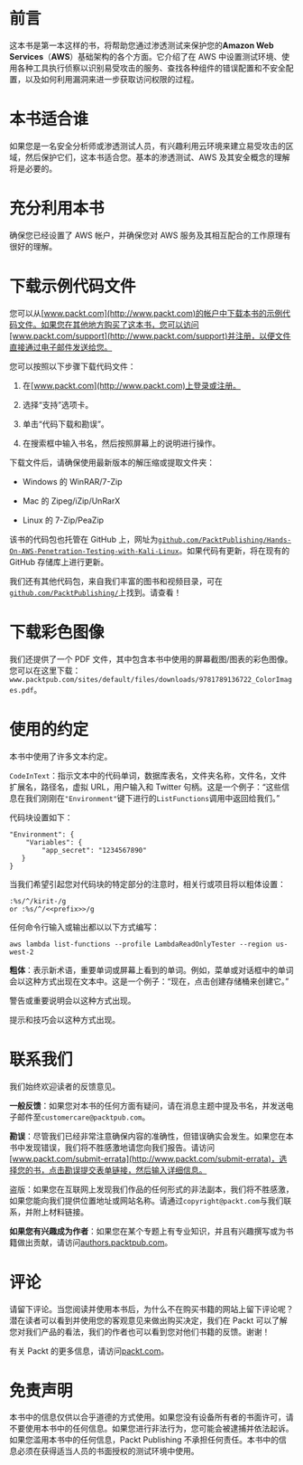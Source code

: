 # 前言

这本书是第一本这样的书，将帮助您通过渗透测试来保护您的**Amazon Web Services**（**AWS**）基础架构的各个方面。它介绍了在 AWS 中设置测试环境、使用各种工具执行侦察以识别易受攻击的服务、查找各种组件的错误配置和不安全配置，以及如何利用漏洞来进一步获取访问权限的过程。

# 本书适合谁

如果您是一名安全分析师或渗透测试人员，有兴趣利用云环境来建立易受攻击的区域，然后保护它们，这本书适合您。基本的渗透测试、AWS 及其安全概念的理解将是必要的。

# 充分利用本书

确保您已经设置了 AWS 帐户，并确保您对 AWS 服务及其相互配合的工作原理有很好的理解。

# 下载示例代码文件

您可以从[www.packt.com](http://www.packt.com)的帐户中下载本书的示例代码文件。如果您在其他地方购买了这本书，您可以访问[www.packt.com/support](http://www.packt.com/support)并注册，以便文件直接通过电子邮件发送给您。

您可以按照以下步骤下载代码文件：

1.  在[www.packt.com](http://www.packt.com)上登录或注册。

1.  选择“支持”选项卡。

1.  单击“代码下载和勘误”。

1.  在搜索框中输入书名，然后按照屏幕上的说明进行操作。

下载文件后，请确保使用最新版本的解压缩或提取文件夹：

+   Windows 的 WinRAR/7-Zip

+   Mac 的 Zipeg/iZip/UnRarX

+   Linux 的 7-Zip/PeaZip

该书的代码包也托管在 GitHub 上，网址为[`github.com/PacktPublishing/Hands-On-AWS-Penetration-Testing-with-Kali-Linux`](https://github.com/PacktPublishing/Hands-On-AWS-Penetration-Testing-with-Kali-Linux)。如果代码有更新，将在现有的 GitHub 存储库上进行更新。

我们还有其他代码包，来自我们丰富的图书和视频目录，可在[`github.com/PacktPublishing/`](https://github.com/PacktPublishing/)上找到。请查看！

# 下载彩色图像

我们还提供了一个 PDF 文件，其中包含本书中使用的屏幕截图/图表的彩色图像。您可以在这里下载：`www.packtpub.com/sites/default/files/downloads/9781789136722_ColorImages.pdf`。

# 使用的约定

本书中使用了许多文本约定。

`CodeInText`：指示文本中的代码单词，数据库表名，文件夹名称，文件名，文件扩展名，路径名，虚拟 URL，用户输入和 Twitter 句柄。这是一个例子：“这些信息在我们刚刚在`"Environment"`键下进行的`ListFunctions`调用中返回给我们。”

代码块设置如下：

```
"Environment": {
    "Variables": {
        "app_secret": "1234567890"
   }
}
```

当我们希望引起您对代码块的特定部分的注意时，相关行或项目将以粗体设置：

```
:%s/^/kirit-/g
or :%s/^/<<prefix>>/g
```

任何命令行输入或输出都以以下方式编写：

```
aws lambda list-functions --profile LambdaReadOnlyTester --region us-west-2
```

**粗体**：表示新术语，重要单词或屏幕上看到的单词。例如，菜单或对话框中的单词会以这种方式出现在文本中。这是一个例子：“现在，点击创建存储桶来创建它。”

警告或重要说明会以这种方式出现。

提示和技巧会以这种方式出现。

# 联系我们

我们始终欢迎读者的反馈意见。

**一般反馈**：如果您对本书的任何方面有疑问，请在消息主题中提及书名，并发送电子邮件至`customercare@packtpub.com`。

**勘误**：尽管我们已经非常注意确保内容的准确性，但错误确实会发生。如果您在本书中发现错误，我们将不胜感激地请您向我们报告。请访问[www.packt.com/submit-errata](http://www.packt.com/submit-errata)，选择您的书，点击勘误提交表单链接，然后输入详细信息。

盗版：如果您在互联网上发现我们作品的任何形式的非法副本，我们将不胜感激，如果您能向我们提供位置地址或网站名称。请通过`copyright@packt.com`与我们联系，并附上材料链接。

**如果您有兴趣成为作者**：如果您在某个专题上有专业知识，并且有兴趣撰写或为书籍做出贡献，请访问[authors.packtpub.com](http://authors.packtpub.com/)。

# 评论

请留下评论。当您阅读并使用本书后，为什么不在购买书籍的网站上留下评论呢？潜在读者可以看到并使用您的客观意见来做出购买决定，我们在 Packt 可以了解您对我们产品的看法，我们的作者也可以看到您对他们书籍的反馈。谢谢！

有关 Packt 的更多信息，请访问[packt.com](http://www.packt.com/)。

# 免责声明

本书中的信息仅供以合乎道德的方式使用。如果您没有设备所有者的书面许可，请不要使用本书中的任何信息。如果您进行非法行为，您可能会被逮捕并依法起诉。如果您滥用本书中的任何信息，Packt Publishing 不承担任何责任。本书中的信息必须在获得适当人员的书面授权的测试环境中使用。
